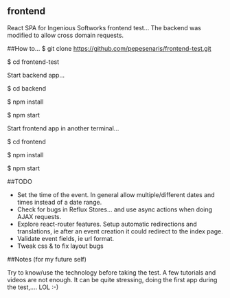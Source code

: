 ## frontend

React SPA for Ingenious Softworks frontend test...
The backend was modified to allow cross domain requests.

##How to...
$ git clone https://github.com/pepesenaris/frontend-test.git

$ cd frontend-test

Start backend app...

$ cd backend

$ npm install

$ npm start

Start frontend app in another terminal...

$ cd frontend

$ npm install

$ npm start


##TODO

- Set the time of the event. In general allow multiple/different dates and times instead of a date range.
- Check for bugs in Reflux Stores... and use async actions when doing AJAX requests.
- Explore react-router features. Setup automatic redirections and translations, ie after an event creation it could redirect to the index page.
- Validate event fields, ie url format.
- Tweak css & to fix layout bugs

##Notes (for my future self)

Try to know/use the technology before taking the test. A few  tutorials and videos are not enough. It can be quite stressing, doing the first app during the test,.... LOL :-)



